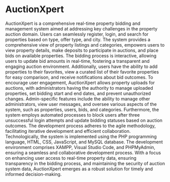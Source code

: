 # AuctionXpert

AuctionXpert is a comprehensive real-time property bidding and management system aimed at
addressing key challenges in the property auction domain. Users can seamlessly register, login,
and search for properties based on type, offer type, and city. The system provides a
comprehensive view of property listings and categories, empowers users to view property
details, make deposits to participate in auctions, and place bids on available properties. The
bidding process is interactive, allowing users to update bid amounts in real-time, fostering a
transparent and engaging auction environment. Additionally, users have the ability to add
properties to their favorites, view a curated list of their favorite properties for easy comparison,
and receive notifications about bid outcomes. To encourage user engagement, AuctionXpert
allows property uploads for auctions, with administrators having the authority to manage
uploaded properties, set bidding start and end dates, and prevent unauthorized changes.
Admin-specific features include the ability to manage other administrators, view user
messages, and oversee various aspects of the system, such as properties, users, bids, and
categories. Furthermore, the system employs automated processes to block users after three
unsuccessful login attempts and update bidding statuses based on auction outcomes. The
development process adheres to the agile methodology, facilitating iterative development and
efficient collaboration. Technologically, the system is implemented using the PHP
programming language, HTML, CSS, JavaScript, and MySQL database. The development
environment comprises XAMPP, Visual Studio Code, and PHPMyAdmin, ensuring a seamless
and collaborative development process. With a focus on enhancing user access to real-time
property data, ensuring transparency in the bidding process, and maintaining the security of
auction system data, AuctionXpert emerges as a robust solution for timely and informed
decision-making.
